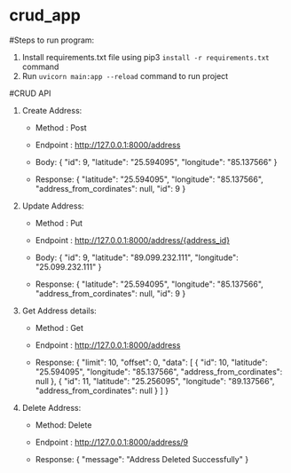 # crud_app

#Steps to run program:
1) Install requirements.txt file using pip3 ```install -r requirements.txt``` command
2) Run ```uvicorn main:app --reload``` command to run project



#CRUD API
1) Create Address:
    - Method :  Post
    - Endpoint :  http://127.0.0.1:8000/address
    
    - Body: {
      "id": 9,
      "latitude": "25.594095",
      "longitude": "85.137566"
     }

     - Response:
     {
      "latitude": "25.594095",
      "longitude": "85.137566",
      "address_from_cordinates": null,
      "id": 9
     }
   
2) Update Address:
    - Method :  Put
    - Endpoint :   http://127.0.0.1:8000/address/{address_id}
    
    - Body: {
    "id": 9,
    "latitude": "89.099.232.111",
    "longitude": "25.099.232.111"
    }  

   - Response:
   {
    "latitude": "25.594095",
    "longitude": "85.137566",
    "address_from_cordinates": null,
    "id": 9
   }
   
   
3) Get Address details:
     - Method : Get
     
     - Endpoint :  http://127.0.0.1:8000/address

      - Response:
      {
      "limit": 10,
      "offset": 0,
      "data": [
          {
              "id": 10,
              "latitude": "25.594095",
              "longitude": "85.137566",
              "address_from_cordinates": null
          },
          {
              "id": 11,
              "latitude": "25.256095",
              "longitude": "89.137566",
              "address_from_cordinates": null
          }
        ]
  }

 
4) Delete Address:
  
  
    - Method: Delete
    - Endpoint :   http://127.0.0.1:8000/address/9
    
    - Response: {
      "message": "Address Deleted Successfully"
     }
  

   

   
   
   
